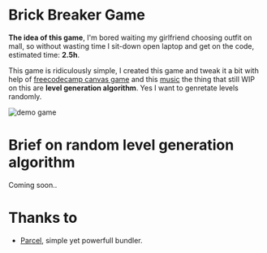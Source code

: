 # Brick Breaker Game

**The idea of this game**, I'm bored waiting my girlfriend choosing outfit on mall, so without wasting time I sit-down open laptop and get on the code, estimated time: **2.5h**.

This game is ridiculously simple, I created this game and tweak it a bit with help of [freecodecamp canvas game](https://www.youtube.com/watch?v=3EMxBkqC4z0) and this [music](https://www.youtube.com/watch?v=Z-JYwwXuO4Q) the thing that still WIP on this are **level generation algorithm**. Yes I want to genretate levels randomly.

![demo game](https://i.ibb.co/5G3GGzg/Screenshot-327.png)

# Brief on random level generation algorithm

Coming soon..

# Thanks to
  - [Parcel](https://parceljs.org/), simple yet powerfull bundler.
